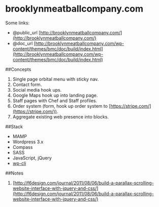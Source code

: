 # brooklynmeatballcompany.com

Some links:

  - @public_url [http://brooklynmeatballcompany.com/](http://brooklynmeatballcompany.com/)
  - @doc_url [http://brooklynmeatballcompany.com/wp-content/themes/bmc/doc/build/index.html](http://brooklynmeatballcompany.com/wp-content/themes/bmc/doc/build/index.html)

##Concepts

  1. Single page orbital menu with sticky nav.
  2. Contact form.
  3. Social media hook ups.
  4. Google Maps hook up into landing page.
  5. Staff pages with Chef and Staff profiles.
  6. Order system (form, hook up order system to [https://stripe.com/](https://stripe.com/)).
  7. Aggregate existing web presence into blocks.

##Stack

* MAMP
* Wordpress 3.x
* Compass
* SASS
* JavaScript, jQuery
* [wp-cli](http://wp-cli.org/)

##Notes

  1. [http://f6design.com/journal/2011/08/06/build-a-parallax-scrolling-website-interface-with-jquery-and-css/](http://f6design.com/journal/2011/08/06/build-a-parallax-scrolling-website-interface-with-jquery-and-css/)
